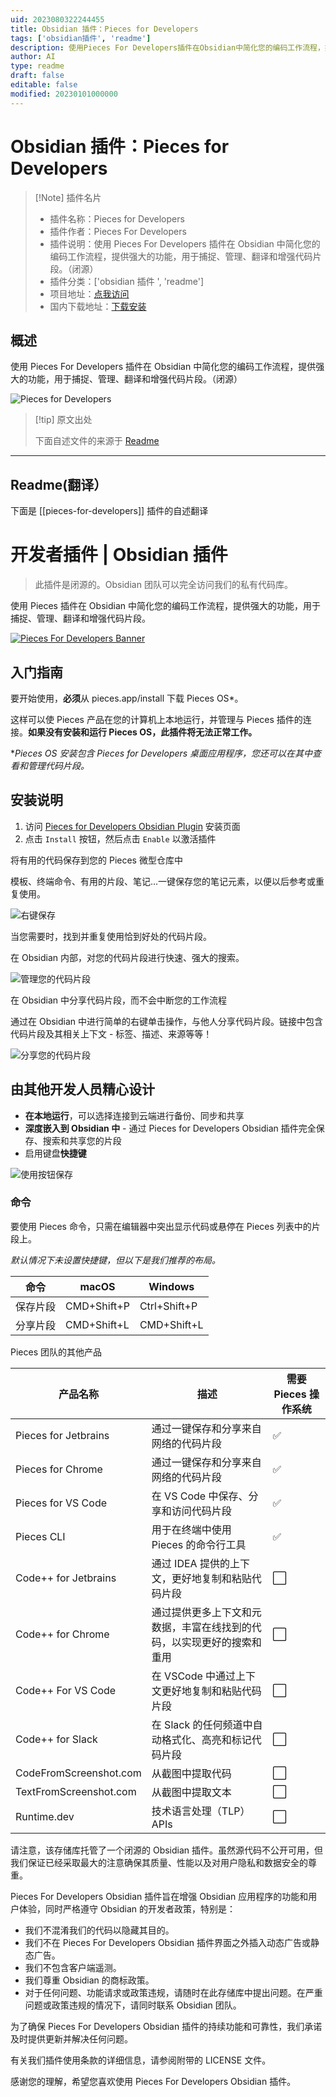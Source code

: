 ```yaml
---
uid: 2023080322244455
title: Obsidian 插件：Pieces for Developers
tags: ['obsidian插件', 'readme']
description: 使用Pieces For Developers插件在Obsidian中简化您的编码工作流程，提供强大的功能，用于捕捉、管理、翻译和增强代码片段。（闭源）
author: AI
type: readme
draft: false
editable: false
modified: 20230101000000
---
```


# Obsidian 插件：Pieces for Developers

> [!Note] 插件名片
> - 插件名称：Pieces for Developers
> - 插件作者：Pieces For Developers
> - 插件说明：使用 Pieces For Developers 插件在 Obsidian 中简化您的编码工作流程，提供强大的功能，用于捕捉、管理、翻译和增强代码片段。（闭源）
> - 插件分类：['obsidian 插件 ', 'readme']
> - 项目地址：[点我访问](https://github.com/pieces-app/obsidian-pieces)
> - 国内下载地址：[下载安装](https://pkmer.cn/products/plugin/pluginMarket/?pieces-for-developers)

## 概述

使用 Pieces For Developers 插件在 Obsidian 中简化您的编码工作流程，提供强大的功能，用于捕捉、管理、翻译和增强代码片段。（闭源）

![Pieces for Developers](https://cdn.pkmer.cn/covers/pieces-for-developers.png!pkmer)

> [!tip] 原文出处
>
>下面自述文件的来源于 [Readme](https://ghproxy.net/https://raw.githubusercontent.com/pieces-app/obsidian-pieces/main/README.md)

---

## Readme(翻译）

下面是 [[pieces-for-developers]] 插件的自述翻译

# 开发者插件 | Obsidian 插件

> 此插件是闭源的。Obsidian 团队可以完全访问我们的私有代码库。

使用 Pieces 插件在 Obsidian 中简化您的编码工作流程，提供强大的功能，用于捕捉、管理、翻译和增强代码片段。

[![Pieces For Developers Banner](./assets/readme/pfd-obisidan-plugin-hero.png)](https://youtu.be/x2JdssFEk2I)

## 入门指南

要开始使用，**必须**从 pieces.app/install 下载 Pieces OS*。

这样可以使 Pieces 产品在您的计算机上本地运行，并管理与 Pieces 插件的连接。**如果没有安装和运行 Pieces OS，此插件将无法正常工作。**

*_Pieces OS 安装包含 Pieces for Developers 桌面应用程序，您还可以在其中查看和管理代码片段。_

## 安装说明

1. 访问 [Pieces for Developers Obsidian Plugin](https://obsidian.md/plugins?id=pieces-for-developers) 安装页面
2. 点击 `Install` 按钮，然后点击 `Enable` 以激活插件

将有用的代码保存到您的 Pieces 微型仓库中

模板、终端命令、有用的片段、笔记...一键保存您的笔记元素，以便以后参考或重复使用。

![右键保存](./assets/onboarding/saveWithMenu.png)

当您需要时，找到并重复使用恰到好处的代码片段。

在 Obsidian 内部，对您的代码片段进行快速、强大的搜索。

![管理您的代码片段](./assets/readme/gifs/OBSIDIAN_SEARCH.gif)

在 Obsidian 中分享代码片段，而不会中断您的工作流程

通过在 Obsidian 中进行简单的右键单击操作，与他人分享代码片段。链接中包含代码片段及其相关上下文 - 标签、描述、来源等等！

![分享您的代码片段](./assets/readme/gifs/OBSIDIAN_SHARE.gif)

## 由其他开发人员精心设计

* **在本地运行**，可以选择连接到云端进行备份、同步和共享
* **深度嵌入到 Obsidian 中** - 通过 Pieces for Developers Obsidian 插件完全保存、搜索和共享您的片段
* 启用键盘**快捷键**

![使用按钮保存](./assets/readme/gifs/OBSIDIAN_SAVE.gif)

### 命令

要使用 Pieces 命令，只需在编辑器中突出显示代码或悬停在 Pieces 列表中的片段上。

_默认情况下未设置快捷键，但以下是我们推荐的布局。_

| 命令           | macOS       | Windows      |
|----------------|-------------|--------------|
| 保存片段       | CMD+Shift+P | Ctrl+Shift+P |
| 分享片段       | CMD+Shift+L | CMD+Shift+L |

Pieces 团队的其他产品

| 产品名称                | 描述                                                                                             | 需要 Pieces 操作系统 |
|------------------------|---------------------------------------------------------------------------------------------------------|--------------------|
| Pieces for Jetbrains   | 通过一键保存和分享来自网络的代码片段                                           | ✅                  |
| Pieces for Chrome      | 通过一键保存和分享来自网络的代码片段                                           | ✅                  |
| Pieces for VS Code     | 在 VS Code 中保存、分享和访问代码片段                                                      | ✅                  |
| Pieces CLI             | 用于在终端中使用 Pieces 的命令行工具                                                  | ✅                  |
| Code++ for Jetbrains   | 通过 IDEA 提供的上下文，更好地复制和粘贴代码片段                                                 | ⬜                  |
| Code++ for Chrome      | 通过提供更多上下文和元数据，丰富在线找到的代码，以实现更好的搜索和重用     | ⬜                  |
| Code++ For VS Code     | 在 VSCode 中通过上下文更好地复制和粘贴代码片段                                            | ⬜                  |
| Code++ for Slack       | 在 Slack 的任何频道中自动格式化、高亮和标记代码片段                           | ⬜                  |
| CodeFromScreenshot.com | 从截图中提取代码                                                                          | ⬜                  |
| TextFromScreenshot.com | 从截图中提取文本                                                                          | ⬜                  |
| Runtime.dev            | 技术语言处理（TLP）APIs                                                                | ⬜                  |

请注意，该存储库托管了一个闭源的 Obsidian 插件。虽然源代码不公开可用，但我们保证已经采取最大的注意确保其质量、性能以及对用户隐私和数据安全的尊重。

Pieces For Developers Obsidian 插件旨在增强 Obsidian 应用程序的功能和用户体验，同时严格遵守 Obsidian 的开发者政策，特别是：

* 我们不混淆我们的代码以隐藏其目的。
* 我们不在 Pieces For Developers Obsidian 插件界面之外插入动态广告或静态广告。
* 我们不包含客户端遥测。
* 我们尊重 Obsidian 的商标政策。
* 对于任何问题、功能请求或政策违规，请随时在此存储库中提出问题。在严重问题或政策违规的情况下，请同时联系 Obsidian 团队。

为了确保 Pieces For Developers Obsidian 插件的持续功能和可靠性，我们承诺及时提供更新并解决任何问题。

有关我们插件使用条款的详细信息，请参阅附带的 LICENSE 文件。

感谢您的理解，希望您喜欢使用 Pieces For Developers Obsidian 插件。
